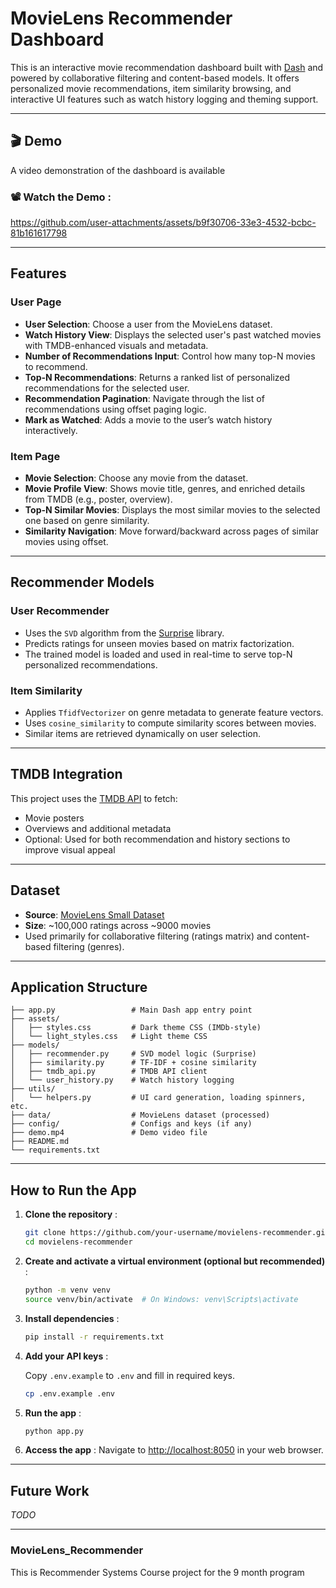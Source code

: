 

# MovieLens Recommender Dashboard

This is an interactive movie recommendation dashboard built with [Dash](https://dash.plotly.com/) and powered by collaborative filtering and content-based models. It offers personalized movie recommendations, item similarity browsing, and interactive UI features such as watch history logging and theming support.

---

## 🎬 Demo

A video demonstration of the dashboard is available

### 📽 Watch the Demo :

https://github.com/user-attachments/assets/b9f30706-33e3-4532-bcbc-81b161617798

---

## Features

### User Page

- **User Selection**: Choose a user from the MovieLens dataset.
- **Watch History View**: Displays the selected user's past watched movies with TMDB-enhanced visuals and metadata.
- **Number of Recommendations Input**: Control how many top-N movies to recommend.
- **Top-N Recommendations**: Returns a ranked list of personalized recommendations for the selected user.
- **Recommendation Pagination**: Navigate through the list of recommendations using offset paging logic.
- **Mark as Watched**: Adds a movie to the user’s watch history interactively.

### Item Page

- **Movie Selection**: Choose any movie from the dataset.
- **Movie Profile View**: Shows movie title, genres, and enriched details from TMDB (e.g., poster, overview).
- **Top-N Similar Movies**: Displays the most similar movies to the selected one based on genre similarity.
- **Similarity Navigation**: Move forward/backward across pages of similar movies using offset.

---

## Recommender Models

### User Recommender

- Uses the `SVD` algorithm from the [Surprise](https://surpriselib.com/) library.
- Predicts ratings for unseen movies based on matrix factorization.
- The trained model is loaded and used in real-time to serve top-N personalized recommendations.

### Item Similarity

- Applies `TfidfVectorizer` on genre metadata to generate feature vectors.
- Uses `cosine_similarity` to compute similarity scores between movies.
- Similar items are retrieved dynamically on user selection.

---

## TMDB Integration

This project uses the [TMDB API](https://developer.themoviedb.org/docs) to fetch:

- Movie posters
- Overviews and additional metadata
- Optional: Used for both recommendation and history sections to improve visual appeal

---

## Dataset

- **Source**: [MovieLens Small Dataset](https://grouplens.org/datasets/movielens/)
- **Size**: ~100,000 ratings across ~9000 movies
- Used primarily for collaborative filtering (ratings matrix) and content-based filtering (genres).

---

## Application Structure

```
├── app.py                 # Main Dash app entry point
├── assets/
│   ├── styles.css         # Dark theme CSS (IMDb-style)
│   └── light_styles.css   # Light theme CSS
├── models/
│   ├── recommender.py     # SVD model logic (Surprise)
│   ├── similarity.py      # TF-IDF + cosine similarity
│   ├── tmdb_api.py        # TMDB API client
│   └── user_history.py    # Watch history logging
├── utils/
│   └── helpers.py         # UI card generation, loading spinners, etc.
├── data/                  # MovieLens dataset (processed)
├── config/                # Configs and keys (if any)
├── demo.mp4               # Demo video file
├── README.md
└── requirements.txt
```

---

## How to Run the App

1. **Clone the repository** :
   ```bash
   git clone https://github.com/your-username/movielens-recommender.git
   cd movielens-recommender
   ```
   
2. **Create and activate a virtual environment (optional but recommended)** :
   ```bash
   python -m venv venv
   source venv/bin/activate  # On Windows: venv\Scripts\activate
   ```

3. **Install dependencies** :
   ```bash
   pip install -r requirements.txt
   ```

4. **Add your API keys** :

   Copy `.env.example` to `.env` and fill in required keys.
   
   ```bash
   cp .env.example .env
   ```

5. **Run the app** :
   ```bash
   python app.py
   ```

6. **Access the app** :
   Navigate to [http://localhost:8050](http://localhost:8050) in your web browser.

---

## Future Work

_TODO_

---
### MovieLens_Recommender
This is Recommender Systems Course project for the 9 month program

